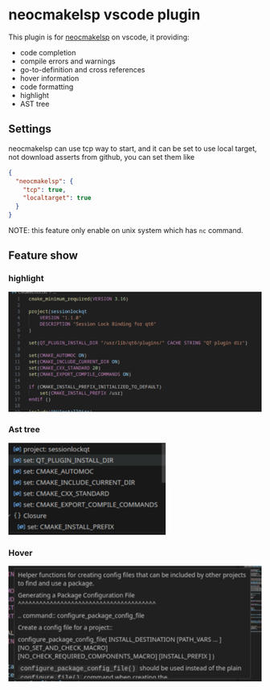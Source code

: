 # neocmakelsp vscode plugin

This plugin is for [neocmakelsp](https://github.com/Decodetalkers/neocmakelsp) on vscode, it providing:

 - code completion
 - compile errors and warnings
 - go-to-definition and cross references
 - hover information
 - code formatting
 - highlight
 - AST tree

## Settings

neocmakelsp can use tcp way to start, and it can be set to use local target, not download asserts from github, you can set them like

```json
{
  "neocmakelsp": {
    "tcp": true,
    "localtarget": true
  }
}
```

NOTE: this feature only enable on unix system which has `nc` command.

## Feature show

### highlight

![highlight](./images/highlight.png)

### Ast tree

![ast](./images/ast.png)

### Hover

![hover](./images/hover.png)

